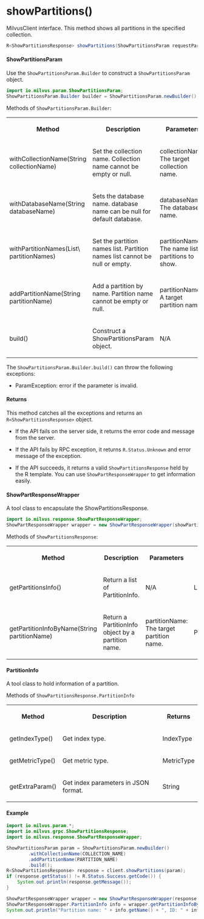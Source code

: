 # showPartitions()

MilvusClient interface. This method shows all partitions in the specified collection.

```java
R<ShowPartitionsResponse> showPartitions(ShowPartitionsParam requestParam);
```

#### ShowPartitionsParam

Use the `ShowPartitionsParam.Builder` to construct a `ShowPartitionsParam` object.

```java
import io.milvus.param.ShowPartitionsParam;
ShowPartitionsParam.Builder builder = ShowPartitionsParam.newBuilder();
```

Methods of `ShowPartitionsParam.Builder`:

<table>
    <tr>
        <th><p>Method</p></th>
        <th><p>Description</p></th>
        <th><p>Parameters</p></th>
    </tr>
    <tr>
        <td><p>withCollectionName(String collectionName)</p></td>
        <td><p>Set the collection name. Collection name cannot be empty or null.</p></td>
        <td><p>collectionName: The target collection name.</p></td>
    </tr>
    <tr>
        <td><p>withDatabaseName(String databaseName)</p></td>
        <td><p>Sets the database name. database name can be null for default database.</p></td>
        <td><p>databaseName: The database name.</p></td>
    </tr>
    <tr>
        <td><p>withPartitionNames(List\<String> partitionNames)</p></td>
        <td><p>Set the partition names list. Partition names list cannot be null or empty.</p></td>
        <td><p>partitionNames: The name list of partitions to show.</p></td>
    </tr>
    <tr>
        <td><p>addPartitionName(String partitionName)</p></td>
        <td><p>Add a partition by name. Partition name cannot be empty or null.</p></td>
        <td><p>partitionName: A target partition name.</p></td>
    </tr>
    <tr>
        <td><p>build()</p></td>
        <td><p>Construct a ShowPartitionsParam object.</p></td>
        <td><p>N/A</p></td>
    </tr>
</table>

The `ShowPartitionsParam.Builder.build()` can throw the following exceptions:

- ParamException: error if the parameter is invalid.

#### Returns

This method catches all the exceptions and returns an `R<ShowPartitionsResponse>` object.

- If the API fails on the server side, it returns the error code and message from the server.

- If the API fails by RPC exception, it returns `R.Status.Unknown` and error message of the exception.

- If the API succeeds, it returns a valid `ShowPartitionsResponse` held by the R template. You can use `ShowPartResponseWrapper` to get information easily.

#### ShowPartResponseWrapper

A tool class to encapsulate the ShowPartitionsResponse. 

```java
import io.milvus.response.ShowPartResponseWrapper;
ShowPartResponseWrapper wrapper = new ShowPartResponseWrapper(showPartitionsResponse);
```

Methods of `ShowPartitionsResponse`:

<table>
   <tr>
     <th><p><strong>Method</strong></p></th>
     <th><p><strong>Description</strong></p></th>
     <th><p><strong>Parameters</strong></p></th>
     <th><p><strong>Returns</strong></p></th>
   </tr>
   <tr>
     <td><p>getPartitionsInfo()</p></td>
     <td><p>Return a list of PartitionInfo.</p></td>
     <td><p>N/A</p></td>
     <td><p>List\<PartitionInfo></p></td>
   </tr>
   <tr>
     <td><p>getPartitionInfoByName(String partitionName)</p></td>
     <td><p>Return a PartitionInfo object by a partition name.</p></td>
     <td><p>partitionName: The target partition name.</p></td>
     <td><p>PartitionInfo</p></td>
   </tr>
</table>

#### PartitionInfo

A tool class to hold information of a partition.

Methods of `ShowPartitionsResponse.PartitionInfo`

<table>
   <tr>
     <th><p><strong>Method</strong></p></th>
     <th><p><strong>Description</strong></p></th>
     <th><p><strong>Returns</strong></p></th>
   </tr>
   <tr>
     <td><p>getIndexType()</p></td>
     <td><p>Get index type.</p></td>
     <td><p>IndexType</p></td>
   </tr>
   <tr>
     <td><p>getMetricType()</p></td>
     <td><p>Get metric type.</p></td>
     <td><p>MetricType</p></td>
   </tr>
   <tr>
     <td><p>getExtraParam()</p></td>
     <td><p>Get index parameters in JSON format.</p></td>
     <td><p>String</p></td>
   </tr>
</table>

#### Example

```java
import io.milvus.param.*;
import io.milvus.grpc.ShowPartitionsResponse;
import io.milvus.response.ShowPartResponseWrapper;

ShowPartitionsParam param = ShowPartitionsParam.newBuilder()
        .withCollectionName(COLLECTION_NAME)
        .addPartitionName(PARTITION_NAME)
        .build();
R<ShowPartitionsResponse> response = client.showPartitions(param);
if (response.getStatus() != R.Status.Success.getCode()) {
    System.out.println(response.getMessage());
}

ShowPartResponseWrapper wrapper = new ShowPartResponseWrapper(response.getData());
ShowPartResponseWrapper.PartitionInfo info = wrapper.getPartitionInfoByName("_default");
System.out.println("Partition name: " + info.getName() + ", ID: " + info.getId() + ", in-memory: " + info.getInMemoryPercentage() + "%");
```
